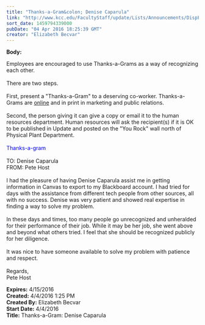 ```yaml
---
title: "Thanks-a-Gram&colon; Denise Caparula"
link: "http://www.kcc.edu/FacultyStaff/update/Lists/Announcements/DispForm.aspx?ID=2196"
sort_date: 1459794339000
pubDate: "04 Apr 2016 18:25:39 GMT"
creator: "Elizabeth Becvar"
---
```


<div><b>Body:</b> <div class="ExternalClass884E8F55D84649D3A46C2AA432137EC4"><p>​Employees are encouraged to use Thanks-a-Grams as a way of recognizing each other.<br /><br />There are two steps. <br /><br />First, present a &quot;Thanks-a-Gram&quot; to a deserving co-worker. Thanks-a-Grams are <a href="/FacultyStaff/documents/thanksagram.pdf">online</a> and in print in marketing and public relations.<br /><br />Second, the person giving it can give a copy or email it to the human resources department. Human resources will ask the recipient(s) if it is OK to be published in Update and posted on the &quot;You Rock&quot; wall north of Physical Plant Department.<br /><br /><span style="color:blue">Thanks-a-gram</span>  <br /><br />TO: Denise Caparula<br />FROM: Pete Host<br /><br />I had the pleasure of having Denise Caparula assist me in getting information in Canvas to export to my Blackboard account. I had tried for days with the assistance from different tech people from other sources, all with no success. Denise was very patient and showed real expertise in finding a way to solve my problem.<br /> <br />In these days and times, too many people go unrecognized and unheralded for their performance of their job. While it may be her job, she went above and beyond what others tried. I feel that she should be recognized publicly for her diligence.<br /><br />It was nice to have someone available to solve my problem with patience and respect.<br /><br />Regards,<br />Pete Host<br /></p></div></div>
<div><b>Expires:</b> 4/15/2016</div>
<div><b>Created:</b> 4/4/2016 1:25 PM</div>
<div><b>Created By:</b> Elizabeth Becvar</div>
<div><b>Start Date:</b> 4/4/2016</div>
<div><b>Title:</b> Thanks-a-Gram: Denise Caparula</div>

